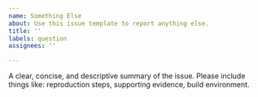 ```yaml
---
name: Something Else
about: Use this issue template to report anything else.
title: ''
labels: question
assignees: ''

---
```


A clear, concise, and descriptive summary of the issue. Please include things like: reproduction steps, supporting evidence, build environment.
